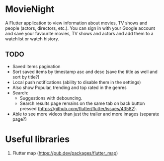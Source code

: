 # MovieNight

A Flutter application to view information about movies, TV shows and people (actors, directors, etc.).
You can sign in with your Google account and save your favourite movies, TV shows and actors and add them to a watchlist or watch
history.

## TODO
- Saved items pagination
- Sort saved items by timestamp asc and desc (save the title as well and sort by title?)
- Local push notifications (ability to disable them in the settings)
- Also show Popular, trending and top rated in the genres
- Search:
  - Suggestions with debouncing.
  - Search results page remains on the same tab on back button pressed (https://github.com/flutter/flutter/issues/43582).
- Able to see more videos than just the trailer and more images (separate page?)

# Useful libraries
1. Flutter map (https://pub.dev/packages/flutter_map)